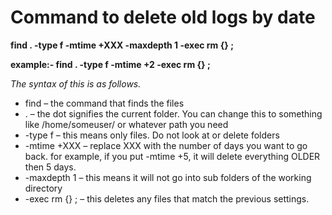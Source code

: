 # Command to delete old logs by date

**find . -type f -mtime +XXX -maxdepth 1 -exec rm {} \;**

**example:- find . -type f -mtime +2 -exec rm {} \;**

*The syntax of this is as follows.*

+ find  – the command that finds the files
+ . – the dot signifies the current folder.  You can change this to something like /home/someuser/ or whatever path you need
+ -type f – this means only files.  Do not look at or delete folders
+ -mtime +XXX – replace XXX with the number of days you want to go back. 
   for example, if you put -mtime +5, it will delete everything OLDER then 5 days.
+ -maxdepth 1 – this means it will not go into sub folders of the working directory
+ -exec rm {} \; – this deletes any files that match the previous settings.